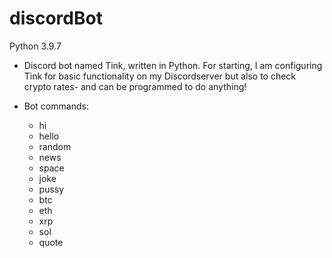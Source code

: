 # discordBot #
Python 3.9.7

* Discord bot named Tink, written in Python. For starting, I am configuring Tink for basic functionality on my
  Discordserver but also to check crypto rates- and can be programmed to do anything!
  
* Bot commands: 
    - hi
    - hello
    - random
    - news
    - space
    - joke
    - pussy
    - btc
    - eth
    - xrp
    - sol
    - quote


